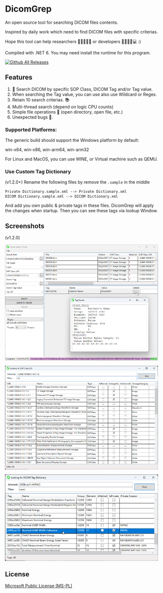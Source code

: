 # DicomGrep

An open source tool for searching DICOM files contents.

Inspired by daily work which need to find DICOM files with specific criterias.

Hope this tool can help researchers 👩‍🔬👨‍🔬🔬 or developers 👨‍💻👩‍💻💻 :)

Compiled with .NET 6. You may need install the runtime for this program.

[![Github All Releases](https://img.shields.io/github/downloads/celeron533/DicomGrep/total.svg)](https://github.com/celeron533/DicomGrep/releases)

## Features
1. 🔎 Search DICOM by specific SOP Class, DICOM Tag and/or Tag value.
2. When searching the Tag value, you can use also use Wildcard or Regex.
3. Retain 10 search criterias. 📚
4. Multi-thread search (depend on logic CPU counts)
5. Simple file operations 📄 (open directory, open file, etc.)
6. Unexpected bugs 🐛.

### Supported Platforms:

The generic build should support the Windows platform by default:

win-x64, win-x86, win-arm64, win-arm32

For Linux and MacOS, you can use WINE, or Virtual machine such as QEMU.

### Use Custom Tag Dictionary
(v1.2.0+) Rename the following files by remove the `.sample` in the middle
```
Private Dictionary.sample.xml --> Private Dictionary.xml
DICOM Dictionary.sample.xml --> DICOM Dictionary.xml
```

And add you own public & private tags in these files. DicomGrep will apply the changes when startup. Then you can see these tags via lookup Window.

## Screenshots
(v1.2.0)

![Main Window](./screenshots/01.png)

![Lookup SOP Class UID Dictionary](./screenshots/02.png)

![Lookup DICOM Tag Dictionary](./screenshots/03.png)


## License
[Microsoft Public License (MS-PL)](License.txt)
